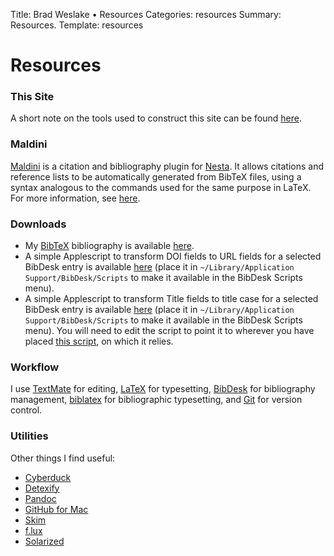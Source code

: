 Title: Brad Weslake &bull; Resources
Categories: resources
Summary: Resources.
Template: resources

# Resources

### This Site ###

A short note on the tools used to construct this site can be found [here][note].

 [note]: ../blog/a-note-on-this-site

### Maldini ###

[Maldini][maldini] is a citation and bibliography plugin for [Nesta][nesta]. It allows citations and reference lists to be automatically generated from BibTeX files, using a syntax analogous to the commands used for the same purpose in LaTeX. For more information, see [here][maldini].

  [maldini]: ../resources/maldini "Maldini"
  [nesta]: http://nestacms.com/ "Nesta"

### Downloads

*   My [BibTeX][7] bibliography is available [here][8].
*   A simple Applescript to transform <span class="small">DOI</span> fields to <span class="small">URL</span> fields for a selected BibDesk entry is available [here][9] (place it in `~/Library/Application Support/BibDesk/Scripts` to make it available in the BibDesk Scripts menu).
*   A simple Applescript to transform Title fields to title case for a selected BibDesk entry is available [here][10] (place it in `~/Library/Application Support/BibDesk/Scripts` to make it available in the BibDesk Scripts menu). You will need to edit the script to point it to wherever you have placed [this script][11], on which it relies.

 [7]: http://en.wikipedia.org/wiki/BibTeX
 [8]: http://github.com/etc/philosophy-bibliography/tree/master
 [9]: https://bweslake.s3.amazonaws.com/research/resources/DOItoURI.scpt.zip
 [10]: https://bweslake.s3.amazonaws.com/research/resources/DOItoURI.scpt.zip
 [11]: http://plasmasturm.org/code/titlecase/

### Workflow

I use [TextMate][1] for editing, [LaTeX][2] for typesetting, [BibDesk][3] for bibliography management, [biblatex][4] for bibliographic typesetting, and [Git][git] for version control.

  [1]: http://macromates.com/
  [2]: http://www.latex-project.org/
  [3]: http://bibdesk.sourceforge.net/
  [4]: http://www.ctan.org/tex-archive/help/Catalogue/entries/biblatex.html
  [git]: http://git-scm.com/

### Utilities

Other things I find useful:

* [Cyberduck][duck]
* [Detexify][detexify]
* [Pandoc][pandoc]
* [GitHub for Mac][githubmac]
* [Skim][skim]
* [f.lux][flux]
* [Solarized][solarized]

 [detexify]: http://detexify.kirelabs.org/classify.html "Detexify"
 [duck]: http://cyberduck.ch/
 [pandoc]: http://johnmacfarlane.net/pandoc/ "Pandoc"
 [githubmac]: http://mac.github.com/ "GitHub for Mac"
 [skim]: http://skim-app.sourceforge.net/ "Skim"
 [flux]: http://stereopsis.com/flux/ "f.lux"
 [solarized]: http://ethanschoonover.com/solarized "Solarized"
